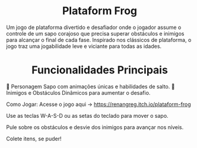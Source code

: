 <h1 align="center"> Plataform Frog </h1>

Um jogo de plataforma divertido e desafiador onde o jogador assume o controle de um sapo corajoso que precisa superar obstáculos e inimigos para alcançar o final de cada fase. Inspirado nos clássicos de plataforma, o jogo traz uma jogabilidade leve e viciante para todas as idades. 

<h1 align="center"> Funcionalidades Principais </h1>

🐸 Personagem Sapo com animações únicas e habilidades de salto. 
🎯 Inimigos e Obstáculos Dinâmicos para aumentar o desafio.

Como Jogar:
Acesse o jogo aqui -> https://renangreg.itch.io/plataform-frog 

Use as teclas W-A-S-D ou as setas do teclado para mover o sapo.

Pule sobre os obstáculos e desvie dos inimigos para avançar nos níveis.

Colete itens, se puder!


